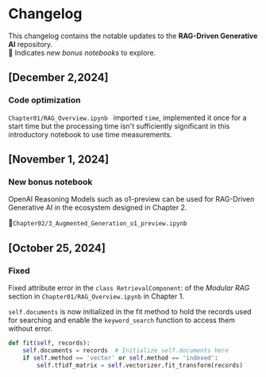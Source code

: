 # Changelog

This changelog contains the notable updates to the **RAG-Driven Generative AI** repository.   
🐬 Indicates *new bonus notebooks* to explore.

## [December 2,2024]

### Code optimization

 `Chapter01/RAG_Overview.ipynb ` imported `time`, implemented it once for a start time but the processing time isn't sufficiently significant in this introductory notebook to use time measurements.

## [November 1, 2024]

### New bonus notebook

OpenAI Reasoning Models such as o1-preview can be used for RAG-Driven Generative AI in the ecosystem designed in Chapter 2.

🐬`Chapter02/3_Augmented_Generation_o1_preview.ipynb` 

## [October 25, 2024]

### Fixed
Fixed attribute error in the `class RetrievalComponent`: of the *Modular RAG* section in `Chapter01/RAG_Overview.ipynb` in Chapter 1.

`self.documents` is now initialized in the fit method to hold the records used for searching and enable the `keyword_search` function to access them without error.   

```python
def fit(self, records):
    self.documents = records  # Initialize self.documents here
    if self.method == 'vector' or self.method == 'indexed':
        self.tfidf_matrix = self.vectorizer.fit_transform(records)
```
    


